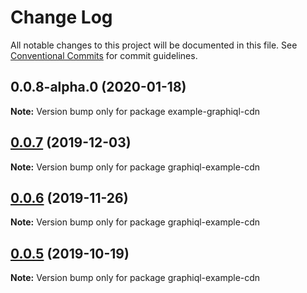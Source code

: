 # Change Log

All notable changes to this project will be documented in this file.
See [Conventional Commits](https://conventionalcommits.org) for commit guidelines.

## 0.0.8-alpha.0 (2020-01-18)

**Note:** Version bump only for package example-graphiql-cdn

## [0.0.7](https://github.com/graphql/graphiql/compare/graphiql-example-cdn@0.0.6...graphiql-example-cdn@0.0.7) (2019-12-03)

**Note:** Version bump only for package graphiql-example-cdn

## [0.0.6](https://github.com/graphql/graphiql/compare/graphiql-example-cdn@0.0.5...graphiql-example-cdn@0.0.6) (2019-11-26)

**Note:** Version bump only for package graphiql-example-cdn

## [0.0.5](https://github.com/graphql/graphiql/compare/graphiql-example-cdn@0.0.4...graphiql-example-cdn@0.0.5) (2019-10-19)

**Note:** Version bump only for package graphiql-example-cdn
